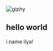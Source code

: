 
![giphy](https://github.com/ilyhasis1/luffi-one/assets/108222119/edc17079-d0b8-420e-8461-1467f20070c0)

<h2>hello world</h2>
<p>i name ilya!</p>
